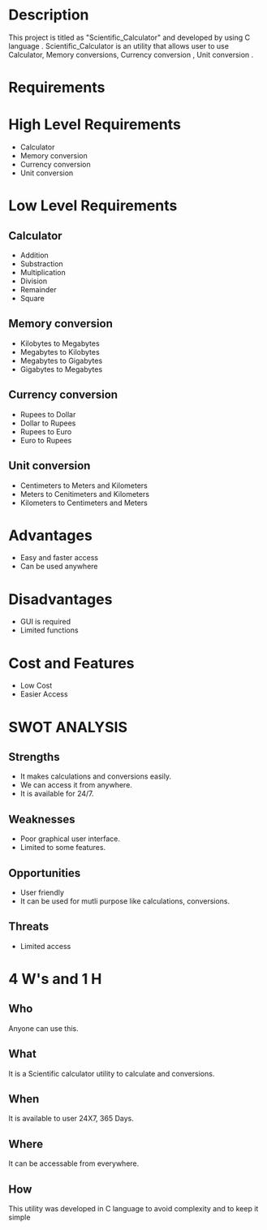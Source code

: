 # Description 
  This project is titled as "Scientific_Calculator" and developed by using C language . Scientific_Calculator is an utility that allows user to use Calculator, Memory conversions, Currency conversion , Unit conversion .

  # Requirements
  # High Level Requirements
  * Calculator
  * Memory conversion
  * Currency conversion
  * Unit conversion

  # Low Level Requirements 

  ## Calculator
  * Addition
  * Substraction
  * Multiplication
  * Division
  * Remainder
  * Square

  ## Memory conversion
  * Kilobytes to Megabytes
  * Megabytes to Kilobytes
  * Megabytes to Gigabytes
  * Gigabytes to Megabytes

  ## Currency conversion
  * Rupees to Dollar
  * Dollar to Rupees
  * Rupees to Euro
  * Euro to Rupees

  ## Unit conversion
  * Centimeters to Meters and Kilometers
  * Meters to Cenitimeters and Kilometers
  * Kilometers to Centimeters and Meters

  # Advantages
  * Easy and faster access
  * Can be used anywhere
  
  # Disadvantages
  * GUI is required
  * Limited functions

  # Cost and Features
  * Low Cost
  * Easier Access

  # SWOT ANALYSIS
  ## Strengths
  * It makes calculations and conversions easily.
  * We can access it from anywhere.
  * It is available for 24/7.

  ## Weaknesses
  * Poor graphical user interface.
  * Limited to some features.

  ## Opportunities
  * User friendly
  * It can be used for mutli purpose like calculations, conversions.

  ## Threats
  * Limited access

  # 4 W's and 1 H
  ## Who
  Anyone can use this.

  ## What
  It is a Scientific calculator utility to calculate and conversions.

  ## When
  It is available to user 24X7, 365 Days.
  
  ## Where
  It can be accessable from everywhere.

  ## How
  This utility was developed in C language to avoid complexity and to keep it simple







